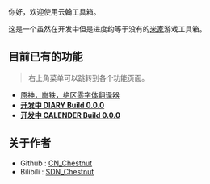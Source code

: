 
你好，欢迎使用云翰工具箱。

这是一个虽然在开发中但是进度约等于没有的[米家](https://mihoyo.com/)游戏工具箱。

## 目前已有的功能

> 右上角菜单可以跳转到各个功能页面。

- [原神，崩铁，绝区零字体翻译器](#/translator)
- [**开发中 DIARY Build 0.0.0**](#/diary)
- [**开发中 CALENDER Build 0.0.0**](#/calender)

## 关于作者

- Github : [CN_Chestnut](https://github.com/CN-Chestnut)
- Bilibili : [SDN_Chestnut](https://space.bilibili.com/650631530)
